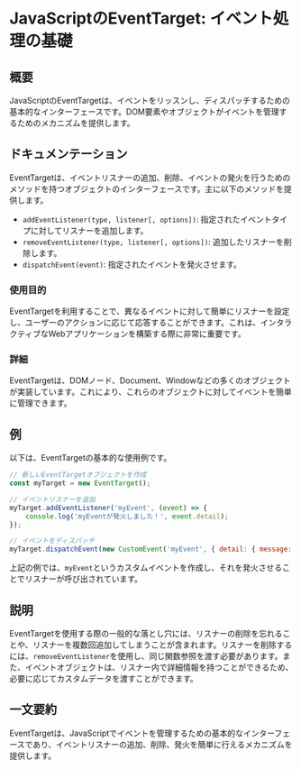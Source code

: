 <!--
Meta Description: # JavaScriptのEventTarget: イベント処理の基礎 ## 概要 JavaScriptのEventTargetは、イベントをリッスンし、ディスパッチするための基本的なインターフェースです。DOM要素やオブジェクトがイベントを管理するためのメカニズムを提供します。 ## ドキュメンテ...
Meta Keywords: eventtargetは, event, mytarget, myevent, イベントリスナーの追加
-->

# JavaScriptのEventTarget: イベント処理の基礎

## 概要
JavaScriptのEventTargetは、イベントをリッスンし、ディスパッチするための基本的なインターフェースです。DOM要素やオブジェクトがイベントを管理するためのメカニズムを提供します。

## ドキュメンテーション
EventTargetは、イベントリスナーの追加、削除、イベントの発火を行うためのメソッドを持つオブジェクトのインターフェースです。主に以下のメソッドを提供します。

- `addEventListener(type, listener[, options])`: 指定されたイベントタイプに対してリスナーを追加します。
- `removeEventListener(type, listener[, options])`: 追加したリスナーを削除します。
- `dispatchEvent(event)`: 指定されたイベントを発火させます。

### 使用目的
EventTargetを利用することで、異なるイベントに対して簡単にリスナーを設定し、ユーザーのアクションに応じて応答することができます。これは、インタラクティブなWebアプリケーションを構築する際に非常に重要です。

### 詳細
EventTargetは、DOMノード、Document、Windowなどの多くのオブジェクトが実装しています。これにより、これらのオブジェクトに対してイベントを簡単に管理できます。

## 例
以下は、EventTargetの基本的な使用例です。

```javascript
// 新しいEventTargetオブジェクトを作成
const myTarget = new EventTarget();

// イベントリスナーを追加
myTarget.addEventListener('myEvent', (event) => {
    console.log('myEventが発火しました！', event.detail);
});

// イベントをディスパッチ
myTarget.dispatchEvent(new CustomEvent('myEvent', { detail: { message: 'こんにちは' } }));
```

上記の例では、`myEvent`というカスタムイベントを作成し、それを発火させることでリスナーが呼び出されています。

## 説明
EventTargetを使用する際の一般的な落とし穴には、リスナーの削除を忘れることや、リスナーを複数回追加してしまうことが含まれます。リスナーを削除するには、`removeEventListener`を使用し、同じ関数参照を渡す必要があります。また、イベントオブジェクトは、リスナー内で詳細情報を持つことができるため、必要に応じてカスタムデータを渡すことができます。

## 一文要約
EventTargetは、JavaScriptでイベントを管理するための基本的なインターフェースであり、イベントリスナーの追加、削除、発火を簡単に行えるメカニズムを提供します。